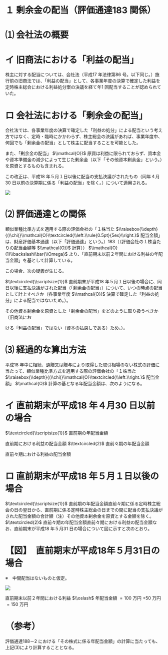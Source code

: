 # １ 剰余金の配当（評価通達183 関係）

# ⑴ 会社法の概要

# イ 旧商法における「利益の配当」

株主に対する配当については、会社法（平成17 年法律第86 号。以下同じ。）施行前の旧商法では、「利益の配当」として、各事業年度の決算で確定した利益を定時株主総会における利益処分案の決議を経て年1 回配当することが認められていた。

# ロ 会社法における「剰余金の配当」

会社法では、各事業年度の決算で確定した「利益の処分」による配当という考え方ではなく、定時・臨時にかかわらず、株主総会の決議があれば、事業年度中、何回でも「剰余金の配当」として株主に配当することを可能とした。

また、「剰余金の配当」 $\\mathcal{O})$ 原資は利益に限られておらず、資本金や資本準備金の減少によって生じた剰余金（以下「その他資本剰余金」という。）を原資とするものも含まれる。

この改正は、平成18 年５月１日以後に配当の支払決議がされたもの（同年４月30 日以前の決算期に係る「利益の配当」を除く。）について適用される。

![](https://www.nta.go.jp/tmp/620f6c58-e7f9-4176-bc25-9dea5f26ea7c/images/ed15004f4419c0b461997d5e1ef0e6d59d2532df3a4fba4a01ed0221d8e7da3d.jpg)

# ⑵ 評価通達との関係

類似業種比準方式を適用する際の評価会社の「１株当た $\\raisebox{\\depth}{(\\chi)}\\mathcal{O}\\textcircled{\\left.\\rule{0.5pt}{5ex}\\right.}$ 配当金額」は、財産評価基本通達（以下「評価通達」という。）183（（評価会社の１株当たりの配当金額等 $\\mathcal{O})$ 計算）） $\\mathcal{O}(1)\\backslash\\bar{\\Omega}$ より、「直前期末以前２年間における利益の年配当金額」を基として計算している。

この場合、次の疑義が生じる。

$\\textcircled{\\scriptsize{1}}$ 直前期末が平成18 年５月１日以後の場合に、同日以後に支払決議がされた配当（「剰余金の配当」）について、いつの時点の配当として計上すべきか（各事業年度 $\\mathcal{O})$ 決算で確定した「利益の処分」による配当ではないため。）。

その他資本剰余金を原資とした「剰余金の配当」をどのように取り扱うべきか（旧商法にお

ける「利益の配当」ではない（資本の払戻しである）ため。）。

# ⑶ 経過的な算出方法

平成18 年中に相続、遺贈又は贈与により取得した取引相場のない株式の評価に当たって、類似業種比準方式を適用する際の評価会社の「１株当た $\\raisebox{\\depth}{(\\chi)}\\mathcal{O}\\textcircled{\\left.\\right.}$ 配当金額」 $\\mathcal{O}$ 計算の基となる年配当金額は、次のようになる。

# イ 直前期末が平成18 年４月30 日以前の場合

$\\textcircled{\\scriptsize{1}}$ 直前期の年配当金額

直前期における利益の配当金額 $\\textcircled{2}$ 直前々期の年配当金額

直前々期における利益の配当金額

# ロ 直前期末が平成18 年５月１日以後の場合

$\\textcircled{\\scriptsize{1}}$ 直前期の年配当金額直前々期に係る定時株主総会の日の翌日から、直前期に係る定時株主総会の日までの間に配当の支払決議がされた配当金額の合計額（注）その他資本剰余金を原資とする金額を除く。 $\\textcircled{2}$ 直前々期の年配当金額直前々期における利益の配当金額なお、直前期末が平成18 年５月31 日の場合について図に示すと次のとおり。

# 【図】　直前期末が平成18年５月31日の場合

※　中間配当はないものと仮定。

![](https://www.nta.go.jp/tmp/620f6c58-e7f9-4176-bc25-9dea5f26ea7c/images/10fb2b9e27d93aa7c80c85b21a793a2154df70e9c688066b7fae48b2b8ceb002.jpg)

直前期末以前２年間における利益 $\\oslash$ 年配当金額 $=100$ 万円 $+50$ 万円 $=150$ 万円

# （参考）

評価通達188－2 における「その株式に係る年配当金額」の計算に当たっても、上記(3)により計算することとなる。